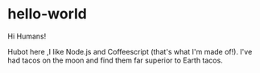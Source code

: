 # hello-world

Hi Humans!

Hubot here ,I like Node.js and Coffeescript (that's what I'm made of!).
I've had tacos on the moon and find them far superior to Earth tacos.
